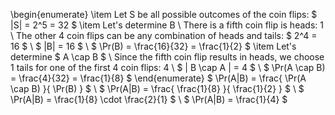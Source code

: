 \begin{enumerate}
\item Let S be all possible outcomes of the coin flips: $ |S| = 2^5 = 32 $
	\item Let's determine B \\
	      There is a fifth coin flip is heads: 1 \\
	      The other 4 coin flips can be any combination of heads and tails: $ 2^4 = 16 $ \\
	      $ |B| = 16 $ \\
	      $ \Pr(B) = \frac{16}{32} = \frac{1}{2} $
	\item Let's determine $ A \cap B $ \\
	      Since the fifth coin flip results in heads, we choose 1 tails for one of the first 4 coin flips: 4 \\
	      $ | B \cap A | = 4 $ \\
	      $ \Pr(A \cap B) = \frac{4}{32} = \frac{1}{8} $
\end{enumerate}
$ \Pr(A|B) = \frac{ \Pr(A \cap B) }{ \Pr(B) } $ \\
$ \Pr(A|B) = \frac{ \frac{1}{8} }{ \frac{1}{2} } $ \\
$ \Pr(A|B) = \frac{1}{8} \cdot \frac{2}{1} $ \\
$ \Pr(A|B) = \frac{1}{4} $
